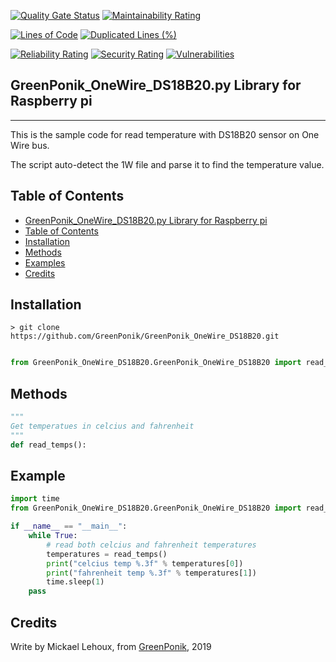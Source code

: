 [![Quality Gate Status](https://sonarcloud.io/api/project_badges/measure?project=GreenPonik_GreenPonik_OneWire_DS18B20&metric=alert_status)](https://sonarcloud.io/dashboard?id=GreenPonik_GreenPonik_OneWire_DS18B20)
[![Maintainability Rating](https://sonarcloud.io/api/project_badges/measure?project=GreenPonik_GreenPonik_OneWire_DS18B20&metric=sqale_rating)](https://sonarcloud.io/dashboard?id=GreenPonik_GreenPonik_OneWire_DS18B20)

[![Lines of Code](https://sonarcloud.io/api/project_badges/measure?project=GreenPonik_GreenPonik_OneWire_DS18B20&metric=ncloc)](https://sonarcloud.io/dashboard?id=GreenPonik_GreenPonik_OneWire_DS18B20)
[![Duplicated Lines (%)](https://sonarcloud.io/api/project_badges/measure?project=GreenPonik_GreenPonik_OneWire_DS18B20&metric=duplicated_lines_density)](https://sonarcloud.io/dashboard?id=GreenPonik_GreenPonik_OneWire_DS18B20)

[![Reliability Rating](https://sonarcloud.io/api/project_badges/measure?project=GreenPonik_GreenPonik_OneWire_DS18B20&metric=reliability_rating)](https://sonarcloud.io/dashboard?id=GreenPonik_GreenPonik_OneWire_DS18B20)
[![Security Rating](https://sonarcloud.io/api/project_badges/measure?project=GreenPonik_GreenPonik_OneWire_DS18B20&metric=security_rating)](https://sonarcloud.io/dashboard?id=GreenPonik_GreenPonik_OneWire_DS18B20)
[![Vulnerabilities](https://sonarcloud.io/api/project_badges/measure?project=GreenPonik_GreenPonik_OneWire_DS18B20&metric=vulnerabilities)](https://sonarcloud.io/dashboard?id=GreenPonik_GreenPonik_OneWire_DS18B20)

## GreenPonik_OneWire_DS18B20.py Library for Raspberry pi
---------------------------------------------------------
This is the sample code for read temperature with DS18B20 sensor on One Wire bus.

The script auto-detect the 1W file and parse it to find the temperature value.


## Table of Contents

- [GreenPonik_OneWire_DS18B20.py Library for Raspberry pi](#GreenPonikOneWireDS18B20py-library-for-raspberry-pi)
- [Table of Contents](#table-of-contents)
- [Installation](#installation)
- [Methods](#methods)
- [Examples](#examples)
- [Credits](#credits)
<snippet>
<content>

## Installation
```shell
> git clone https://github.com/GreenPonik/GreenPonik_OneWire_DS18B20.git
```
```Python

from GreenPonik_OneWire_DS18B20.GreenPonik_OneWire_DS18B20 import read_temps

```

## Methods

```python
"""
Get temperatues in celcius and fahrenheit
"""
def read_temps():

```

## Example


```Python
import time
from GreenPonik_OneWire_DS18B20.GreenPonik_OneWire_DS18B20 import read_temps

if __name__ == "__main__":
    while True:
        # read both celcius and fahrenheit temperatures
        temperatures = read_temps()
        print("celcius temp %.3f" % temperatures[0])
        print("fahrenheit temp %.3f" % temperatures[1])
        time.sleep(1)
    pass

```

## Credits
Write by Mickael Lehoux, from [GreenPonik](https://www.greenponik.com), 2019
